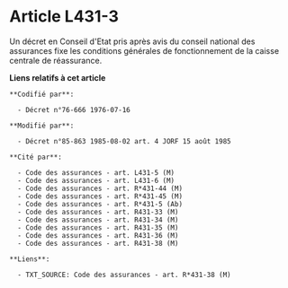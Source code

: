 # Article L431-3

Un décret en Conseil d'Etat pris après avis du conseil national des assurances fixe les conditions générales de
fonctionnement de la caisse centrale de réassurance.

**Liens relatifs à cet article**

	**Codifié par**:

	  - Décret n°76-666 1976-07-16

	**Modifié par**:

	  - Décret n°85-863 1985-08-02 art. 4 JORF 15 août 1985

	**Cité par**:

	  - Code des assurances - art. L431-5 (M)
	  - Code des assurances - art. L431-6 (M)
	  - Code des assurances - art. R*431-44 (M)
	  - Code des assurances - art. R*431-45 (M)
	  - Code des assurances - art. R*431-5 (Ab)
	  - Code des assurances - art. R431-33 (M)
	  - Code des assurances - art. R431-34 (M)
	  - Code des assurances - art. R431-35 (M)
	  - Code des assurances - art. R431-36 (M)
	  - Code des assurances - art. R431-38 (M)

	**Liens**:

	  - TXT_SOURCE: Code des assurances - art. R*431-38 (M)
